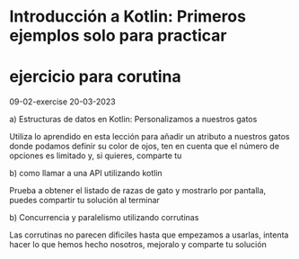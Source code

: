# Introducción a Kotlin: Primeros ejemplos solo para practicar


# ejercicio para corutina

09-02-exercise 20-03-2023

a) Estructuras de datos en Kotlin: Personalizamos a nuestros gatos

Utiliza lo aprendido en esta lección para añadir un atributo a nuestros gatos donde podamos definir su color de ojos, ten en cuenta que el número de opciones es limitado y, si quieres, comparte tu 

b) como llamar a una API utilizando kotlin

Prueba a obtener el listado de razas de gato y mostrarlo por pantalla, puedes compartir tu solución al terminar

b) Concurrencia y paralelismo utilizando corrutinas

Las corrutinas no parecen dificiles hasta que empezamos a usarlas, intenta hacer lo que hemos hecho nosotros, mejoralo y comparte tu solución